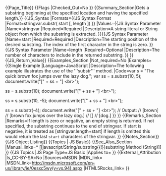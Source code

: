 {{Page_Title}}
{{Flags
|Checked_Out=No
}}
{{Summary_Section|Gets a substring beginning at the specified location and having the specified length.}}
{{JS_Syntax
|Formats={{JS Syntax Format
|Format=stringvar.substr( start [, length ])
}}
|Values={{JS Syntax Parameter
|Name=stringvar
|Required=Required
|Description=A string literal or String object from which the substring is extracted.
}}{{JS Syntax Parameter
|Name=start
|Required=Required
|Description=The starting position of the desired substring. The index of the first character in the string is zero.
}}{{JS Syntax Parameter
|Name=length
|Required=Optional
|Description=The number of characters to include in the returned substring.
}}
}}
{{JS_Return_Value}}
{{Examples_Section
|Not_required=No
|Examples={{Single Example
|Language=JavaScript
|Description=The following example illustrates the use of the '''substr''' method.
|Code=var s = "The quick brown fox jumps over the lazy dog.";
 var ss = s.substr(10, 5);  
 document.write("[" + ss + "] &lt;br&gt;");
 
 ss = s.substr(10);
 document.write("[" + ss + "] &lt;br&gt;");
 
 ss = s.substr(10, -5);
 document.write("[" + ss + "] &lt;br&gt;");
 
ss = s.substr(-4);
document.write("[" + ss + "] &lt;br&gt;");
 // Output:
 // [brown] 
 // [brown fox jumps over the lazy dog.] 
 // []
// [dog.]
}}
}}
{{Remarks_Section
|Remarks=If length is zero or negative, an empty string is returned. If not specified, the substring continues to the end of stringvar.
If start is negative, it is treated as [stringvar.length+start] if length is omitted this would return the last `start` characters of the stringvar.
}}
{{Notes_Section}}
{{JS Object Listing}}
{{Topics | JS Basic}}
{{See_Also_Section
|Manual_links=* [[javascript/String/substring{{!}}substring Method (String)]]
}}
{{JS Topics
|JS Page Type=JS Basic
|Applies to=
}}
{{External_Attribution
|Is_CC-BY-SA=No
|Sources=MSDN
|MDN_link=
|MSDN_link=http://msdn.microsoft.com/en-us/library/ie/0esxc5wy(v=vs.94).aspx
|HTML5Rocks_link=
}}